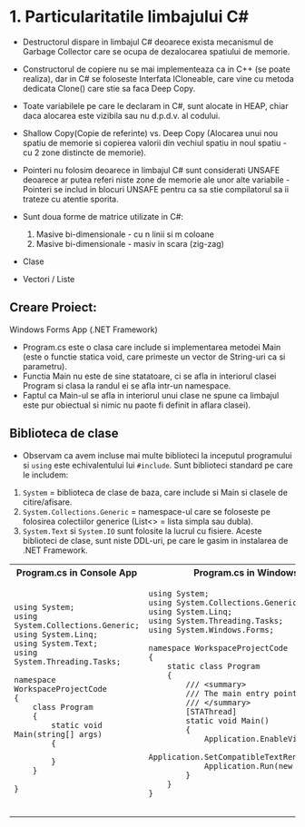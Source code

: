 # 1. Particularitatile limbajului C#
- Destructorul dispare in limbajul C# deoarece exista mecanismul de Garbage Collector care se ocupa de dezalocarea spatiului de memorie.</br>
- Constructorul de copiere nu se mai implementeaza ca in C++ (se poate realiza), dar in C# se foloseste Interfata ICloneable, care vine cu metoda dedicata Clone() care stie sa faca Deep Copy.</br>
- Toate variabilele pe care le declaram in C#, sunt alocate in HEAP, chiar daca alocarea este vizibila sau nu d.p.d.v. al codului.</br>
- Shallow Copy(Copie de referinte) vs. Deep Copy (Alocarea unui nou spatiu de memorie si copierea valorii din vechiul spatiu in noul spatiu - cu 2 zone distincte de memorie).</br>
- Pointeri nu folosim deoarece in limbajul C# sunt considerati UNSAFE deoarece ar putea referi niste zone de memorie ale unor alte variabile - Pointeri se includ in blocuri UNSAFE pentru ca sa stie compilatorul sa ii trateze cu atentie sporita.</br>

- Sunt doua forme de matrice utilizate in C#:
  1. Masive bi-dimensionale - cu n linii si m coloane
  2. Masive bi-dimensionale - masiv in scara (zig-zag)
- Clase
- Vectori / Liste

## Creare Proiect:
Windows Forms App (.NET Framework)
- Program.cs este o clasa care include si implementarea metodei Main (este o functie statica void, care primeste un vector de String-uri ca si parametru).</br>
- Functia Main nu este de sine statatoare, ci se afla in interiorul clasei Program si clasa la randul ei se afla intr-un namespace.</br>
- Faptul ca Main-ul se afla in interiorul unui clase ne spune ca limbajul este pur obiectual si nimic nu paote fi definit in aflara clasei).</br>

## Biblioteca de clase
- Observam ca avem incluse mai  multe biblioteci la inceputul programului si `using` este echivalentului lui `#include`. Sunt biblioteci standard pe care le includem:
1. `System` =  biblioteca de clase de baza, care include si Main si clasele de citire/afisare.</br>
2. `System.Collections.Generic` = namespace-ul care se foloseste pe folosirea colectiilor generice (List<> = lista simpla sau dubla).</br>
3. `System.Text` si `System.IO` sunt folosite la lucrul cu fisiere. 
Aceste biblioteci de clase, sunt niste DDL-uri, pe care le gasim in instalarea de .NET Framework.


<!--************************************ TABEL****************************************************-->
<table>
<tbody>
<!------------------------------------------ TITLU-------------------------------------------------->
<tr>
<th>Program.cs in Console App</th>
<th>Program.cs in Windows Forms App</th>
</tr>
<!----------------------------------------- TITLU--------------------------------------------------->	
<!--------------------------------------- PRIMA COLOANA - CONSOLE APP--------------------------------->
<tr>
<td>
	
```Csharp
using System;
using System.Collections.Generic;
using System.Linq;
using System.Text;
using System.Threading.Tasks;

namespace WorkspaceProjectCode
{
    class Program
    {
        static void Main(string[] args)
        {
           
        }
    }

}
```
				
</td>
<!------------------------------------ A DOUA COLOANA - WINDOWS FORMS APP------------------------------------>
<td>
	
```Csharp
using System;
using System.Collections.Generic;
using System.Linq;
using System.Threading.Tasks;
using System.Windows.Forms;

namespace WorkspaceProjectCode
{
    static class Program
    {
        /// <summary>
        /// The main entry point for the application.
        /// </summary>
        [STAThread]
        static void Main()
        {
            Application.EnableVisualStyles();
            Application.SetCompatibleTextRenderingDefault(false);
            Application.Run(new Form1());
        }
    }
}


```

</td>
</tr>
</tbody>
</table>
<!--************************************ TABEL****************************************************-->
